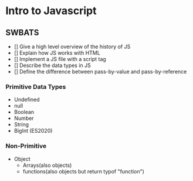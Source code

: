 # Intro to Javascript 

## SWBATS
- [] Give a high level overview of the history of JS
- [] Explain how JS works with HTML
- [] Implement a JS file with a script tag
- [] Describe the data types in JS
- [] Define the difference between pass-by-value and pass-by-reference 

### Primitive Data Types
- Undefined
- null
- Boolean
- Number
- String 
- BigInt (ES2020)

### Non-Primitive 
- Object
    - Arrays(also objects)
    - functions(also objects but return typof "function")